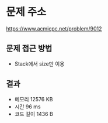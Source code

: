 # 문제 주소
https://www.acmicpc.net/problem/9012

## 문제 접근 방법
* Stack에서 size만 이용

## 결과
- 메모리 12576 KB
- 시간 96 ms
- 코드 길이 1436 B
